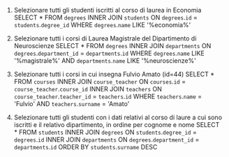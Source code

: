 1. Selezionare tutti gli studenti iscritti al corso di laurea in Economia
  SELECT * 
  FROM `degrees`
  INNER JOIN `students`
  ON `degrees`.`id` = `students`.`degree_id`
  WHERE `degrees`.`name` LIKE '%economia%'

2. Selezionare tutti i corsi di Laurea Magistrale del Dipartimento di Neuroscienze
  SELECT * 
  FROM `degrees` 
  INNER JOIN `departments`
  ON `degrees`.`department_id` = `departments`.`id`
  WHERE `degrees`.`name` LIKE '%magistrale%'
  AND `departments`.`name` LIKE '%neuroscienze%'

3. Selezionare tutti i corsi in cui insegna Fulvio Amato (id=44)
  SELECT * 
  FROM `courses` 
  INNER JOIN `course_teacher` ON `courses`.`id` = `course_teacher`.`course_id`
  INNER JOIN `teachers` ON `course_teacher`.`teacher_id` = `teachers`.`id`
  WHERE `teachers`.`name` = 'Fulvio' AND `teachers`.`surname` = 'Amato'

4. Selezionare tutti gli studenti con i dati relativi al corso di laure a cui sono iscritti e il relativo dipartimento, in ordine per cognome e nome
  SELECT * 
  FROM `students`
  INNER JOIN `degrees` ON `students`.`degree_id` = `degrees`.`id`
  INNER JOIN `departments` ON `degrees`.`department_id` = `departments`.`id`
  ORDER BY `students`.`surname` DESC
